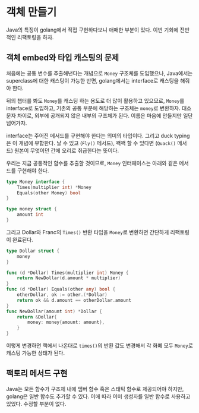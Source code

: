 # 객체 만들기

Java의 특징이 golang에서 직접 구현하다보니 애매한 부분이 있다. 이번 기회에 전반적인 리팩토링을 하자.

## 객체 embed와 타입 캐스팅의 문제

처음에는 공통 변수를 추출해낸다는 개념으로 `Money` 구조체를 도입했으나, Java에서는 superclass에 대한 캐스팅이 가능한 반면, golang에서는 interface로 캐스팅을 해줘야 한다.

뒤의 챕터를 봐도 `Money`를 캐스팅 하는 용도로 더 많이 활용하고 있으므로, `Money`를 interface로 도입하고, 기존의 공통 부분에 해당하는 구조체는 `money`로 변환하자. 대소문자 차이로, 외부에 공개되지 않은 내부의 구조체가 된다. 이름은 마음에 안들지만 일단 넘어가자.

interface는 주어진 메서드를 구현해야 한다는 의미의 타입이다. 그리고 duck typing은 이 개념에 부합한다. 날 수 있고 (`Fly()` 메서드), 꽥꽥 할 수 있다면 (`Quack()` 메서드) 원본이 무엇이던 간에 오리로 취급한다는 뜻이다.

우리는 지금 공통적인 함수를 추출할 것이므로, `Money` 인터페이스는 아래와 같은 메서드를 구현해야 한다.

```go
type Money interface {
    Times(multiplier int) *Money
    Equals(other Money) bool
}

type money struct {
    amount int
}
```

그리고 Dollar와 Franc의 `Times()` 반환 타입을 `Money`로 변환하면 간단하게 리팩토링이 완료된다.

```go
type Dollar struct {
    money
}

func (d *Dollar) Times(multiplier int) Money {
    return NewDollar(d.amount * multiplier)
}
func (d *Dollar) Equals(other any) bool {
    otherDollar, ok := other.(*Dollar)
    return ok && d.amount == otherDollar.amount
}
func NewDollar(amount int) *Dollar {
    return &Dollar{
        money: money{amount: amount},
    }
}
```

이렇게 변경하면 책에서 나온대로 `times()`의 반환 값도 변경해서 각 화폐 모두 `Money`로 캐스팅 가능한 상태가 된다.

## 팩토리 메서드 구현

Java는 모든 함수가 구조체 내에 멤버 함수 혹은 스태틱 함수로 제공되어야 하지만, golang은 일반 함수도 추가할 수 있다.
이에 따라 이미 생성자를 일반 함수로 사용하고 있었다. 수정할 부분이 없다.